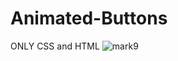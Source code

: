 # Animated-Buttons
ONLY CSS and HTML
![mark9](https://github.com/GauravNandedkar123/Animated-Buttons/assets/130847216/d3302f3a-a38f-4ae2-adbf-c8e7434176b2)
